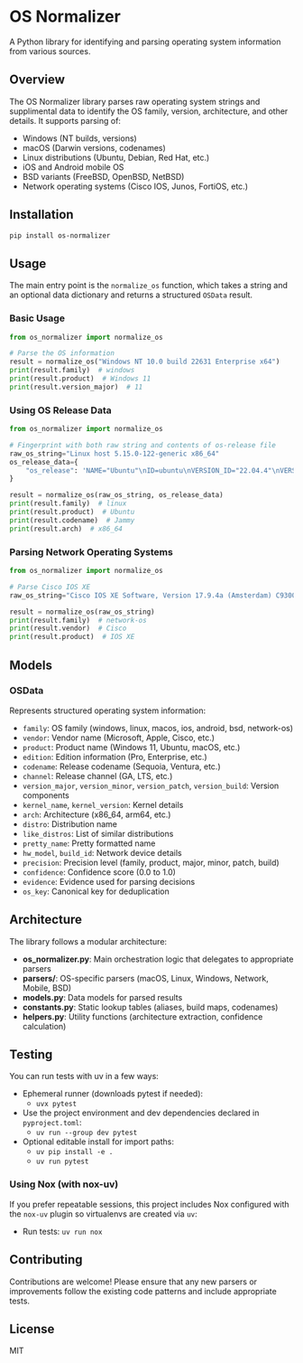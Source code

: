 # OS Normalizer

A Python library for identifying and parsing operating system information from various sources.

## Overview

The OS Normalizer library parses raw operating system strings and supplimental data to identify the OS family, version, architecture, and other details. It supports parsing of:

- Windows (NT builds, versions)
- macOS (Darwin versions, codenames)
- Linux distributions (Ubuntu, Debian, Red Hat, etc.)
- iOS and Android mobile OS
- BSD variants (FreeBSD, OpenBSD, NetBSD)
- Network operating systems (Cisco IOS, Junos, FortiOS, etc.)

## Installation

```bash
pip install os-normalizer
```

## Usage

The main entry point is the `normalize_os` function, which takes a string and an optional data dictionary and returns a structured `OSData` result.

### Basic Usage

```python
from os_normalizer import normalize_os

# Parse the OS information
result = normalize_os("Windows NT 10.0 build 22631 Enterprise x64")
print(result.family)  # windows
print(result.product)  # Windows 11
print(result.version_major)  # 11
```

### Using OS Release Data

```python
from os_normalizer import normalize_os

# Fingerprint with both raw string and contents of os-release file
raw_os_string="Linux host 5.15.0-122-generic x86_64"
os_release_data={
    "os_release": 'NAME="Ubuntu"\nID=ubuntu\nVERSION_ID="22.04.4"\nVERSION_CODENAME=jammy\nPRETTY_NAME="Ubuntu 22.04.4 LTS"'
}

result = normalize_os(raw_os_string, os_release_data)
print(result.family)  # linux
print(result.product)  # Ubuntu
print(result.codename)  # Jammy
print(result.arch)  # x86_64
```

### Parsing Network Operating Systems

```python
from os_normalizer import normalize_os

# Parse Cisco IOS XE
raw_os_string="Cisco IOS XE Software, Version 17.9.4a (Amsterdam) C9300-24T, universalk9, c9300-universalk9.17.09.04a.SPA.bin"

result = normalize_os(raw_os_string)
print(result.family)  # network-os
print(result.vendor)  # Cisco
print(result.product)  # IOS XE
```

## Models

### OSData

Represents structured operating system information:

- `family`: OS family (windows, linux, macos, ios, android, bsd, network-os)
- `vendor`: Vendor name (Microsoft, Apple, Cisco, etc.)
- `product`: Product name (Windows 11, Ubuntu, macOS, etc.)
- `edition`: Edition information (Pro, Enterprise, etc.)
- `codename`: Release codename (Sequoia, Ventura, etc.)
- `channel`: Release channel (GA, LTS, etc.)
- `version_major`, `version_minor`, `version_patch`, `version_build`: Version components
- `kernel_name`, `kernel_version`: Kernel details
- `arch`: Architecture (x86_64, arm64, etc.)
- `distro`: Distribution name
- `like_distros`: List of similar distributions
- `pretty_name`: Pretty formatted name
- `hw_model`, `build_id`: Network device details
- `precision`: Precision level (family, product, major, minor, patch, build)
- `confidence`: Confidence score (0.0 to 1.0)
- `evidence`: Evidence used for parsing decisions
- `os_key`: Canonical key for deduplication

## Architecture

The library follows a modular architecture:

- **os_normalizer.py**: Main orchestration logic that delegates to appropriate parsers
- **parsers/**: OS-specific parsers (macOS, Linux, Windows, Network, Mobile, BSD)
- **models.py**: Data models for parsed results
- **constants.py**: Static lookup tables (aliases, build maps, codenames)
- **helpers.py**: Utility functions (architecture extraction, confidence calculation)

## Testing

You can run tests with uv in a few ways:

- Ephemeral runner (downloads pytest if needed):
  - `uvx pytest`
- Use the project environment and dev dependencies declared in `pyproject.toml`:
  - `uv run --group dev pytest`
- Optional editable install for import paths:
  - `uv pip install -e .`
  - `uv run pytest`

### Using Nox (with nox-uv)

If you prefer repeatable sessions, this project includes Nox configured with the `nox-uv` plugin so virtualenvs are created via `uv`:

- Run tests: `uv run nox`

## Contributing

Contributions are welcome! Please ensure that any new parsers or improvements follow the existing code patterns and include appropriate tests.

## License

MIT
